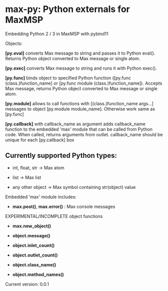 # max-py: Python externals for MaxMSP


Embedding Python 2 / 3 in MaxMSP with pybind11

Objects:

**[py.eval]** converts Max message to string and passes it to Python eval(). Returns Python object converted to Max message or single atom.

**[py.exec]** converts Max message to string and runs it with Python exec().

**[py.func]** binds object to specified Python function ([py.func (class.)function_name] or [py.func module (class.)function_name]). Accepts Max message, returns Python object converted to Max message or single atom.

**[py.module]** allows to call functions with [(class.)function_name args...] messages to object [py.module module_name]. Otherwise work same as [py.func]

**[py.callback]** with callback_name as argument adds callback_name function to the embedded 'max' module that can be called from Python code. When called, returns arguments from outlet. callback_name should be unique for each [py.callback] box

## Currently supported Python types:

- int, float, str -> Max atom

- list -> Max list

- any other object -> Max symbol containing str(object) value

Embedded 'max' module includes:

- **max.post()**, **max.error()** : Max console messages

EXPERIMENTAL/INCOMPLETE object functions

- **max.new_object()**

- **object.message()**

- **object.inlet_count()**

- **object.outlet_count()**

- **object.class_name()**

- **object.method_names()**

Current version: 0.0.1
